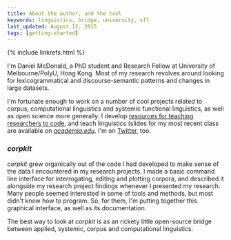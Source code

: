 ```yaml
---
title: About the author, and the tool
keywords: linguistics, bridge, university, sfl
last_updated: August 12, 2015
tags: [getting-started]
---
```

{% include linkrefs.html %} 

I'm Daniel McDonald, a PhD student and Research Fellow at University of Melbourne/PolyU, Hong Kong. Most of my research revolves around looking for lexicogrammatical and discourse-semantic patterns and changes in large datasets.

I'm fortunate enough to work on a number of cool projects related to corpus, computational linguistics and systemic functional linguistics, as well as open science more generally. I develop [resources for teaching researchers to code](https://github.com/resbaz/nltk), and teach linguistics (slides for my most recent class are available on [*academia.edu*](https://unimelb.academia.edu/danielmcdonald). I'm on [Twitter](https://twitter.com/interro_gator), too.

### *corpkit*

*corpkit* grew organically out of the code I had developed to make sense of the data I encountered in my research projects. I made a basic command line interface for interrogating, editing and plotting corpora, and described it alongside my research project findings whenever I presented my research. Many people seemed interested in some of tools and methods, but most didn't know how to program. So, for them, I'm putting together this graphical interface, as well as its documentation.

The best way to look at *corpkit* is as an rickety little open-source bridge between applied, systemic, corpus and computational linguistics.
